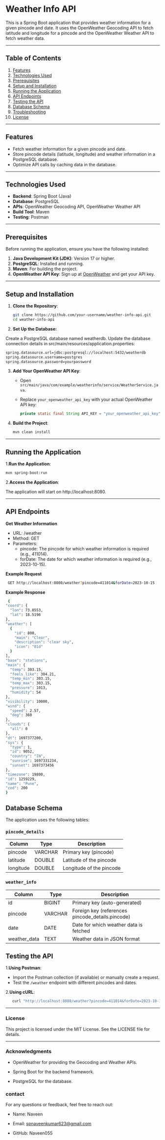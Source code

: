 # Weather Info API

This is a Spring Boot application that provides weather information for a given pincode and date. It uses the OpenWeather Geocoding API to fetch latitude and longitude for a pincode and the OpenWeather Weather API to fetch weather data.

---

## Table of Contents

1. [Features](#features)
2. [Technologies Used](#technologies-used)
3. [Prerequisites](#prerequisites)
4. [Setup and Installation](#setup-and-installation)
5. [Running the Application](#running-the-application)
6. [API Endpoints](#api-endpoints)
7. [Testing the API](#testing-the-api)
8. [Database Schema](#database-schema)
9. [Troubleshooting](#troubleshooting)
10. [License](#license)

---

## Features

- Fetch weather information for a given pincode and date.
- Store pincode details (latitude, longitude) and weather information in a PostgreSQL database.
- Optimize API calls by caching data in the database.

---

## Technologies Used

- **Backend**: Spring Boot (Java)
- **Database**: PostgreSQL
- **APIs**: OpenWeather Geocoding API, OpenWeather Weather API
- **Build Tool**: Maven
- **Testing**: Postman

---

## Prerequisites

Before running the application, ensure you have the following installed:

1. **Java Development Kit (JDK)**: Version 17 or higher.
2. **PostgreSQL**: Installed and running.
3. **Maven**: For building the project.
4. **OpenWeather API Key**: Sign up at [OpenWeather](https://openweathermap.org/api) and get your API key.

---

## Setup and Installation

1. **Clone the Repository**:
   ```bash
   git clone https://github.com/your-username/weather-info-api.git
   cd weather-info-api

2. **Set Up the Database:**

Create a PostgreSQL database named weatherdb.
Update the database connection details in src/main/resources/application.properties:

   ```bash
   spring.datasource.url=jdbc:postgresql://localhost:5432/weatherdb
   spring.datasource.username=postgres
   spring.datasource.password=yourpassword
   ```
3. **Add Your OpenWeather API Key**:
   - Open `src/main/java/com/example/weatherinfo/service/WeatherService.java`.
   - Replace `your_openweather_api_key` with your actual OpenWeather API key:
     
     ```java
     private static final String API_KEY = "your_openweather_api_key";
     ```

4. **Build the Project**:
   ```bash
   mvn clean install

---
   
## Running the Application

   1.**Run the Application**:
   ```bash
   mvn spring-boot:run
   ```
   2.**Access the Application**:
   
   The application will start on http://localhost:8080.

---

  ## API Endpoints
  **Get Weather Information**
  - URL: /weather   
  - Method: GET
  - Parameters:
      - pincode: The pincode for which weather information is required (e.g., 411014).
      - forDate: The date for which weather information is required (e.g., 2023-10-15).

  **Example Request**
  ```bash
   GET http://localhost:8080/weather?pincode=411014&forDate=2023-10-15
  ```
  **Example Response**
  ```bash
   {
  "coord": {
    "lon": 73.8553,
    "lat": 18.5196
  },
  "weather": [
    {
      "id": 800,
      "main": "Clear",
      "description": "clear sky",
      "icon": "01d"
    }
  ],
  "base": "stations",
  "main": {
    "temp": 303.15,
    "feels_like": 304.21,
    "temp_min": 303.15,
    "temp_max": 303.15,
    "pressure": 1013,
    "humidity": 54
  },
  "visibility": 10000,
  "wind": {
    "speed": 2.57,
    "deg": 360
  },
  "clouds": {
    "all": 0
  },
  "dt": 1697377200,
  "sys": {
    "type": 1,
    "id": 9052,
    "country": "IN",
    "sunrise": 1697331234,
    "sunset": 1697373456
  },
  "timezone": 19800,
  "id": 1259229,
  "name": "Pune",
  "cod": 200
}
```
## Database Schema

The application uses the following tables:

### `pincode_details`
| Column     | Type        | Description           |
|------------|-------------|-----------------------|
| pincode    | VARCHAR     | Primary key (pincode) |
| latitude   | DOUBLE      | Latitude of the pincode |
| longitude  | DOUBLE      | Longitude of the pincode |

### `weather_info`
| Column       | Type        | Description                     |
|--------------|-------------|---------------------------------|
| id           | BIGINT      | Primary key (auto-generated)    |
| pincode      | VARCHAR     | Foreign key (references pincode_details.pincode) |
| date         | DATE        | Date for which weather data is fetched |
| weather_data | TEXT        | Weather data in JSON format     |

## Testing the API
1.**Using Postman**:
   - Import the Postman collection (if available) or manually create a request.
   - Test the `/weather` endpoint with different pincodes and dates.

2.**Using cURL**:
```bash
   curl "http://localhost:8080/weather?pincode=411014&forDate=2023-10-15"
```

---

### License
This project is licensed under the MIT License. See the LICENSE file for details.

---

### Acknowledgments
- OpenWeather for providing the Geocoding and Weather APIs.

- Spring Boot for the backend framework.

- PostgreSQL for the database.

 ### contact
For any questions or feedback, feel free to reach out:

- Name: Naveen

- Email: spnaveenkumar623@gmail.com

- GitHub: Naveen055



